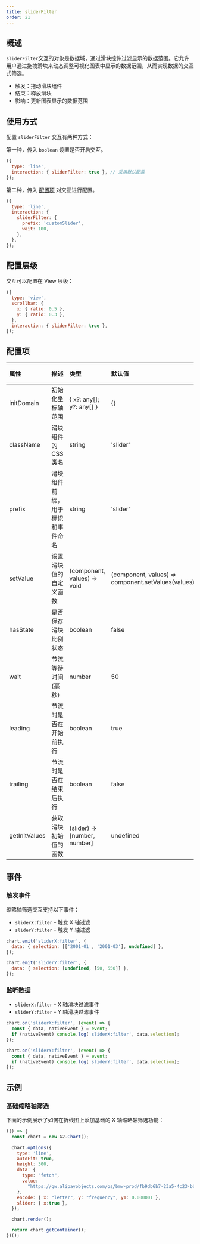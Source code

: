 ```yaml
---
title: sliderFilter
order: 21
---
```


## 概述

`sliderFilter`交互的对象是数据域，通过滑块控件过滤显示的数据范围。它允许用户通过拖拽滑块来动态调整可视化图表中显示的数据范围，从而实现数据的交互式筛选。

- 触发：拖动滑块组件
- 结束：释放滑块
- 影响：更新图表显示的数据范围

## 使用方式

配置 `sliderFilter` 交互有两种方式：

第一种，传入 `boolean` 设置是否开启交互。

```js
({
  type: 'line',
  interaction: { sliderFilter: true }, // 采用默认配置
});
```

第二种，传入 [配置项](#%E9%85%8D%E7%BD%AE%E9%A1%B9) 对交互进行配置。

```js
({
  type: 'line',
  interaction: {
    sliderFilter: {
      prefix: 'customSlider',
      wait: 100,
    },
  },
});
```

## 配置层级

交互可以配置在 View 层级：

```js
({
  type: 'view',
  scrollbar: {
    x: { ratio: 0.5 },
    y: { ratio: 0.3 },
  },
  interaction: { sliderFilter: true },
});
```

## 配置项

| 属性          | 描述                             | 类型                         | 默认值                                             | 必选 |
| :------------ | :------------------------------- | :--------------------------- | :------------------------------------------------- | :--- |
| initDomain    | 初始化坐标轴范围                 | { x?: any[\]; y?: any[] }    | {}                                                 |      |
| className     | 滑块组件的 CSS 类名              | string                       | 'slider'                                           |      |
| prefix        | 滑块组件前缀，用于标识和事件命名 | string                       | 'slider'                                           |      |
| setValue      | 设置滑块值的自定义函数           | (component, values) => void  | (component, values) => component.setValues(values) |      |
| hasState      | 是否保存滑块比例状态             | boolean                      | false                                              |      |
| wait          | 节流等待时间(毫秒)               | number                       | 50                                                 |      |
| leading       | 节流时是否在开始前执行           | boolean                      | true                                               |      |
| trailing      | 节流时是否在结束后执行           | boolean                      | false                                              |      |
| getInitValues | 获取滑块初始值的函数             | (slider) => [number, number] | undefined                                          |      |

## 事件

### 触发事件

缩略轴筛选交互支持以下事件：

- `sliderX:filter` - 触发 X 轴过滤
- `sliderY:filter` - 触发 Y 轴过滤

```js
chart.emit('sliderX:filter', {
  data: { selection: [['2001-01', '2001-03'], undefined] },
});

chart.emit('sliderY:filter', {
  data: { selection: [undefined, [50, 550]] },
});
```

### 监听数据

- `sliderX:filter` - X 轴滑块过滤事件
- `sliderY:filter` - Y 轴滑块过滤事件

```js
chart.on('sliderX:filter', (event) => {
  const { data, nativeEvent } = event;
  if (nativeEvent) console.log('sliderX:filter', data.selection);
});

chart.on('sliderY:filter', (event) => {
  const { data, nativeEvent } = event;
  if (nativeEvent) console.log('sliderY:filter', data.selection);
});
```

## 示例
### 基础缩略轴筛选
下面的示例展示了如何在折线图上添加基础的 X 轴缩略轴筛选功能：
```js | ob 
(() => {
  const chart = new G2.Chart();

  chart.options({
    type: 'line',
    autoFit: true,
    height: 300,
    data: {
      type: "fetch",
      value:
        "https://gw.alipayobjects.com/os/bmw-prod/fb9db6b7-23a5-4c23-bbef-c54a55fee580.csv",
    },
    encode: { x: "letter", y: "frequency", y1: 0.000001 },
    slider: { x:true },
  });

  chart.render();

  return chart.getContainer();
})();
```
